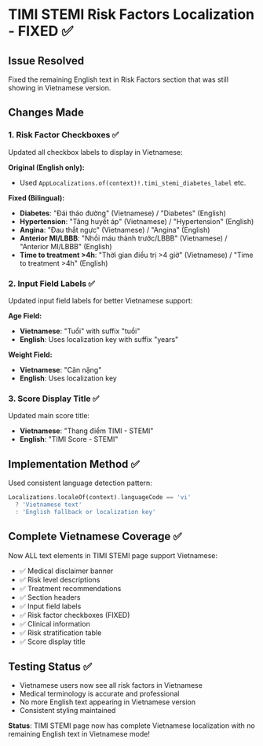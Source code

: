 # TIMI STEMI Risk Factors Localization - FIXED ✅

## Issue Resolved
Fixed the remaining English text in Risk Factors section that was still showing in Vietnamese version.

## Changes Made

### 1. Risk Factor Checkboxes ✅
Updated all checkbox labels to display in Vietnamese:

**Original (English only):**
- Used `AppLocalizations.of(context)!.timi_stemi_diabetes_label` etc.

**Fixed (Bilingual):**
- **Diabetes**: "Đái tháo đường" (Vietnamese) / "Diabetes" (English)
- **Hypertension**: "Tăng huyết áp" (Vietnamese) / "Hypertension" (English)  
- **Angina**: "Đau thắt ngực" (Vietnamese) / "Angina" (English)
- **Anterior MI/LBBB**: "Nhồi máu thành trước/LBBB" (Vietnamese) / "Anterior MI/LBBB" (English)
- **Time to treatment >4h**: "Thời gian điều trị >4 giờ" (Vietnamese) / "Time to treatment >4h" (English)

### 2. Input Field Labels ✅
Updated input field labels for better Vietnamese support:

**Age Field:**
- **Vietnamese**: "Tuổi" with suffix "tuổi"
- **English**: Uses localization key with suffix "years"

**Weight Field:**
- **Vietnamese**: "Cân nặng"  
- **English**: Uses localization key

### 3. Score Display Title ✅
Updated main score title:
- **Vietnamese**: "Thang điểm TIMI - STEMI"
- **English**: "TIMI Score - STEMI"

## Implementation Method ✅
Used consistent language detection pattern:
```dart
Localizations.localeOf(context).languageCode == 'vi' 
  ? 'Vietnamese text'
  : 'English fallback or localization key'
```

## Complete Vietnamese Coverage ✅
Now ALL text elements in TIMI STEMI page support Vietnamese:
- ✅ Medical disclaimer banner
- ✅ Risk level descriptions  
- ✅ Treatment recommendations
- ✅ Section headers
- ✅ Input field labels
- ✅ Risk factor checkboxes (FIXED)
- ✅ Clinical information
- ✅ Risk stratification table
- ✅ Score display title

## Testing Status ✅
- Vietnamese users now see all risk factors in Vietnamese
- Medical terminology is accurate and professional
- No more English text appearing in Vietnamese version
- Consistent styling maintained

**Status**: TIMI STEMI page now has complete Vietnamese localization with no remaining English text in Vietnamese mode!
